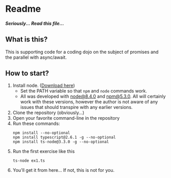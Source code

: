 # Readme
##### Seriously... Read this file...

## What is this?
This is supporting code for a coding dojo on the subject of promises and the parallel with async/await.
## How to start?
1. Install node. ([Download here](https://nodejs.org/))
	- Set the PATH variable so that `npm` and `node` commands work.
	- All was developed with node@8.4.0 and npm@5.3.0. All will certainly work with these versions, however the author is not aware of any issues that should transpire with any earlier versions.
1. Clone the repository (obviously...)
1. Open your favorite command-line in the repository
1. Run these commands: 
	```
	npm install --no-optional
	npm install typescript@2.6.1 -g --no-optional
	npm install ts-node@3.3.0 -g --no-optional
	```
1. Run the first exercise like this
	```
	ts-node ex1.ts
	```
1. You'll get it from here... If not, this is not for you.
